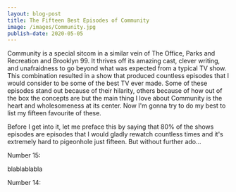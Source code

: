 ```yaml
---
layout: blog-post
title: The Fifteen Best Episodes of Community
image: /images/Community.jpg
publish-date: 2020-05-05
---
```


Community is a special sitcom in a similar vein of The Office, Parks and Recreation and Brooklyn 99. It thrives off its amazing cast, clever writing, and unafraidness to go beyond what was expected from a typical TV show. This combination resulted in a show that produced countless episodes that I would consider to be some of the best TV ever made. Some of these episodes stand out because of their hilarity, others because of how out of the box the concepts are but the main thing I love about Community is the heart and wholesomeness at its center. Now I'm gonna try to do my best to list my fifteen favourite of these.

Before I get into it, let me preface this by saying that 80% of the shows episodes are episodes that I would gladly rewatch countless times and it's extremely hard to pigeonhole just fifteen.  But without further ado...

Number 15:

blablablabla

Number 14: